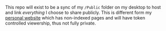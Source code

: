 This repo will exist to be a sync of my `/Public` folder on my desktop to host and link *everything* I choose to share publicly. This is different form my [personal website](https://willemdoesnt.neocities.org) which has non-indexed pages and will have token controlled viewership, thus not fully private.